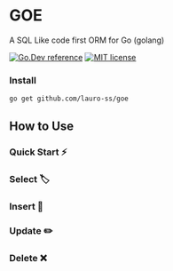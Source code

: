 # GOE
 A SQL Like code first ORM for Go (golang)


[![Go.Dev reference](https://img.shields.io/badge/go.dev-reference-blue?logo=go&logoColor=white)](https://pkg.go.dev/github.com/lauro-ss/goe)
[![MIT license](https://img.shields.io/badge/license-MIT-brightgreen.svg)](https://opensource.org/licenses/MIT)

### Install
```
go get github.com/lauro-ss/goe
```

## How to Use
### Quick Start ⚡
### Select 🏷️
### Insert 🔑
### Update ✏️
### Delete ❌